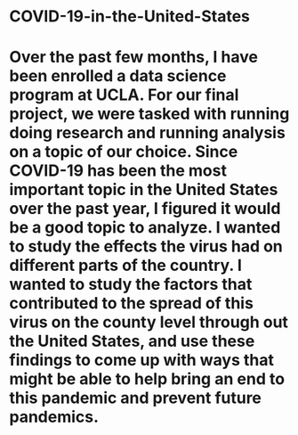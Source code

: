 # COVID-19-in-the-United-States

# Over the past few months, I have been enrolled a data science program at UCLA. For our final project, we were tasked with running doing research and running analysis on a topic of our choice. Since COVID-19 has been the most important topic in the United States over the past year, I figured it would be a good topic to analyze. I wanted to study the effects the virus had on different parts of the country. I wanted to study the factors that contributed to the spread of this virus on the county level through out the United States, and use these findings to come up with ways that might be able to help bring an end to this pandemic and prevent future pandemics.
